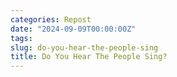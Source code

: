 ```yaml
---
categories: Repost
date: "2024-09-09T00:00:00Z"
tags:
slug: do-you-hear-the-people-sing
title: Do You Hear The People Sing?
---
```


<div>
    <link rel="stylesheet" href="https://unpkg.com/aplayer@1.10.1/dist/APlayer.min.css">
    <div id="aplayer"></div>
    <script src="https://unpkg.com/aplayer@1.10.1/dist/APlayer.min.js"></script>
    <script>
        const ap = new APlayer({
            container: document.getElementById('aplayer'),
            mini: false,
            autoplay: false,
            preload: 'auto',
            mutex: true,
            listFolded: false,
            listMaxHeight: 90,
            audio: [
                {
                    name: 'Do You Hear The People Sing?',
                    artist: 'Les Misérables',
                    url: '/assets/postres/2024-09-09-do-you-hear-the-people-sing/Les Misérables Cast - Do You Hear The People Sing？ (Official Video) [PUlQNsl4Qvk].f251.webm',
                }
            ]
        });
    </script>
</div>
